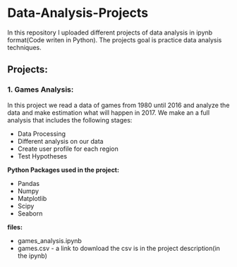 # Data-Analysis-Projects
In this repository I uploaded different projects of data analysis in ipynb format(Code writen in Python).
The projects goal is practice data analysis techniques.

## Projects:
### 1. **Games Analysis**:<br> 
 In this project we read a data of games from 1980 until 2016 and analyze the data and make estimation what will happen in 2017. We make an a full analysis that includes the following stages:
   - Data Processing
   - Different analysis on our data
   - Create user profile for each region
   - Test Hypotheses

   **Python Packages used in the project:**
   - Pandas
   - Numpy
   - Matplotlib
   - Scipy
   - Seaborn

   **files:** <br>
   - games_analysis.ipynb<br>
   - games.csv - a link to download the csv is in the project description(in the ipynb) 
